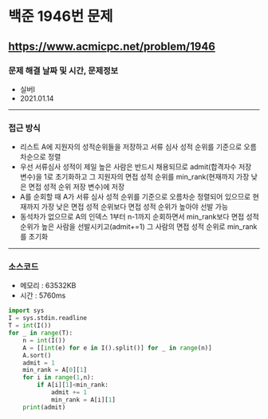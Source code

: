 # 백준 1946번 문제
https://www.acmicpc.net/problem/1946
---

### 문제 해결 날짜 및 시간, 문제정보
- 실버I
- 2021.01.14
---

### 접근 방식
- 리스트 A에 지원자의 성적순위들을 저장하고 서류 심사 성적 순위를 기준으로 오름차순으로 정렬
- 우선 서류심사 성적이 제일 높은 사람은 반드시 채용되므로 admit(합격자수 저장 변수)을 1로 초기화하고 그 지원자의 면접 성적 순위를 min_rank(현재까지 가장 낮은 면접 성적 순위 저장 변수)에 저장
- A를 순회할 때 A가 서류 심사 성적 순위를 기준으로 오름차순 정렬되어 있으므로 현재까지 가장 낮은 면접 성적 순위보다 면접 성적 순위가 높아야 선발 가능
- 동석차가 없으므로 A의 인덱스 1부터 n-1까지 순회하면서 min_rank보다 면접 성적 순위가 높은 사람을 선발시키고(admit+=1) 그 사람의 면접 성적 순위로 min_rank를 초기화
---

### 소스코드
- 메모리 : 63532KB
- 시간 : 5760ms
```Python
import sys
I = sys.stdin.readline
T = int(I())
for _ in range(T):
    n = int(I())
    A = [[int(e) for e in I().split()] for _ in range(n)]
    A.sort()
    admit = 1
    min_rank = A[0][1]
    for i in range(1,n):
        if A[i][1]<min_rank:
            admit += 1
            min_rank = A[i][1]
    print(admit)
```